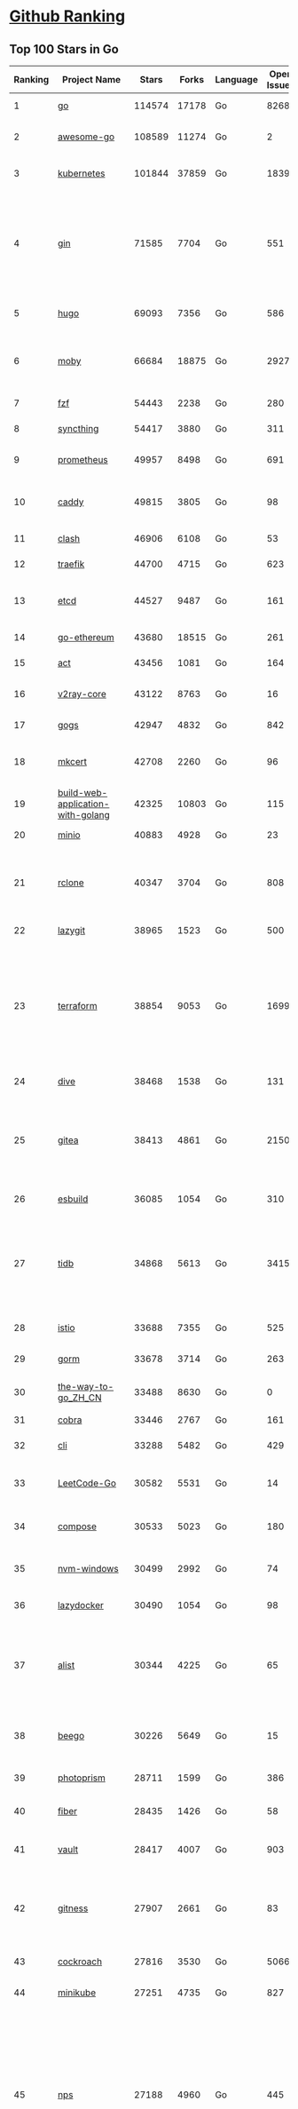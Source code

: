 [Github Ranking](../README.md)
==========

## Top 100 Stars in Go

| Ranking | Project Name | Stars | Forks | Language | Open Issues | Description | Last Commit |
| ------- | ------------ | ----- | ----- | -------- | ----------- | ----------- | ----------- |
| 1 | [go](https://github.com/golang/go) | 114574 | 17178 | Go | 8268 | The Go programming language | 2023-09-22T23:20:52Z |
| 2 | [awesome-go](https://github.com/avelino/awesome-go) | 108589 | 11274 | Go | 2 | A curated list of awesome Go frameworks, libraries and software | 2023-09-22T21:16:20Z |
| 3 | [kubernetes](https://github.com/kubernetes/kubernetes) | 101844 | 37859 | Go | 1839 | Production-Grade Container Scheduling and Management | 2023-09-22T21:32:35Z |
| 4 | [gin](https://github.com/gin-gonic/gin) | 71585 | 7704 | Go | 551 | Gin is a HTTP web framework written in Go (Golang). It features a Martini-like API with much better performance -- up to 40 times faster. If you need smashing performance, get yourself some Gin. | 2023-09-19T15:40:47Z |
| 5 | [hugo](https://github.com/gohugoio/hugo) | 69093 | 7356 | Go | 586 | The world’s fastest framework for building websites. | 2023-09-22T14:35:42Z |
| 6 | [moby](https://github.com/moby/moby) | 66684 | 18875 | Go | 2927 | Moby Project - a collaborative project for the container ecosystem to assemble container-based systems | 2023-09-22T14:59:04Z |
| 7 | [fzf](https://github.com/junegunn/fzf) | 54443 | 2238 | Go | 280 | :cherry_blossom: A command-line fuzzy finder | 2023-09-22T14:29:29Z |
| 8 | [syncthing](https://github.com/syncthing/syncthing) | 54417 | 3880 | Go | 311 | Open Source Continuous File Synchronization | 2023-09-23T01:21:25Z |
| 9 | [prometheus](https://github.com/prometheus/prometheus) | 49957 | 8498 | Go | 691 | The Prometheus monitoring system and time series database. | 2023-09-22T16:50:04Z |
| 10 | [caddy](https://github.com/caddyserver/caddy) | 49815 | 3805 | Go | 98 | Fast and extensible multi-platform HTTP/1-2-3 web server with automatic HTTPS | 2023-09-21T18:49:13Z |
| 11 | [clash](https://github.com/Dreamacro/clash) | 46906 | 6108 | Go | 53 | A rule-based tunnel in Go. | 2023-09-17T14:25:09Z |
| 12 | [traefik](https://github.com/traefik/traefik) | 44700 | 4715 | Go | 623 | The Cloud Native Application Proxy | 2023-09-22T09:00:07Z |
| 13 | [etcd](https://github.com/etcd-io/etcd) | 44527 | 9487 | Go | 161 | Distributed reliable key-value store for the most critical data of a distributed system | 2023-09-22T16:39:02Z |
| 14 | [go-ethereum](https://github.com/ethereum/go-ethereum) | 43680 | 18515 | Go | 261 | Official Go implementation of the Ethereum protocol | 2023-09-23T01:43:18Z |
| 15 | [act](https://github.com/nektos/act) | 43456 | 1081 | Go | 164 | Run your GitHub Actions locally 🚀 | 2023-09-22T22:48:46Z |
| 16 | [v2ray-core](https://github.com/v2ray/v2ray-core) | 43122 | 8763 | Go | 16 | A platform for building proxies to bypass network restrictions. | 2023-09-22T03:08:47Z |
| 17 | [gogs](https://github.com/gogs/gogs) | 42947 | 4832 | Go | 842 | Gogs is a painless self-hosted Git service | 2023-09-18T15:42:18Z |
| 18 | [mkcert](https://github.com/FiloSottile/mkcert) | 42708 | 2260 | Go | 96 | A simple zero-config tool to make locally trusted development certificates with any names you'd like. | 2023-08-29T08:51:00Z |
| 19 | [build-web-application-with-golang](https://github.com/astaxie/build-web-application-with-golang) | 42325 | 10803 | Go | 115 | A golang ebook intro how to build a web with golang | 2023-09-01T02:56:13Z |
| 20 | [minio](https://github.com/minio/minio) | 40883 | 4928 | Go | 23 | High Performance Object Storage for AI | 2023-09-22T21:51:56Z |
| 21 | [rclone](https://github.com/rclone/rclone) | 40347 | 3704 | Go | 808 | "rsync for cloud storage" - Google Drive, S3, Dropbox, Backblaze B2, One Drive, Swift, Hubic, Wasabi, Google Cloud Storage, Yandex Files | 2023-09-23T02:18:58Z |
| 22 | [lazygit](https://github.com/jesseduffield/lazygit) | 38965 | 1523 | Go | 500 | simple terminal UI for git commands | 2023-09-22T16:59:37Z |
| 23 | [terraform](https://github.com/hashicorp/terraform) | 38854 | 9053 | Go | 1699 | Terraform enables you to safely and predictably create, change, and improve infrastructure. It is a source-available tool that codifies APIs into declarative configuration files that can be shared amongst team members, treated as code, edited, reviewed, and versioned. | 2023-09-22T21:04:20Z |
| 24 | [dive](https://github.com/wagoodman/dive) | 38468 | 1538 | Go | 131 | A tool for exploring each layer in a docker image | 2023-09-15T14:20:18Z |
| 25 | [gitea](https://github.com/go-gitea/gitea) | 38413 | 4861 | Go | 2150 | Git with a cup of tea! Painless self-hosted all-in-one software development service, including Git hosting, code review, team collaboration, package registry and CI/CD | 2023-09-22T21:26:43Z |
| 26 | [esbuild](https://github.com/evanw/esbuild) | 36085 | 1054 | Go | 310 | An extremely fast bundler for the web | 2023-09-20T01:27:29Z |
| 27 | [tidb](https://github.com/pingcap/tidb) | 34868 | 5613 | Go | 3415 | TiDB is an open-source, cloud-native, distributed, MySQL-Compatible database for elastic scale and real-time analytics. Try AI-powered Chat2Query free at : https://tidbcloud.com/free-trial | 2023-09-23T02:14:42Z |
| 28 | [istio](https://github.com/istio/istio) | 33688 | 7355 | Go | 525 | Connect, secure, control, and observe services. | 2023-09-23T00:49:11Z |
| 29 | [gorm](https://github.com/go-gorm/gorm) | 33678 | 3714 | Go | 263 | The fantastic ORM library for Golang, aims to be developer friendly | 2023-09-22T15:18:55Z |
| 30 | [the-way-to-go_ZH_CN](https://github.com/unknwon/the-way-to-go_ZH_CN) | 33488 | 8630 | Go | 0 | 《The Way to Go》中文译本，中文正式名《Go 入门指南》 | 2023-08-12T01:54:36Z |
| 31 | [cobra](https://github.com/spf13/cobra) | 33446 | 2767 | Go | 161 | A Commander for modern Go CLI interactions | 2023-09-20T17:58:31Z |
| 32 | [cli](https://github.com/cli/cli) | 33288 | 5482 | Go | 429 | GitHub’s official command line tool | 2023-09-22T18:10:30Z |
| 33 | [LeetCode-Go](https://github.com/halfrost/LeetCode-Go) | 30582 | 5531 | Go | 14 | ✅ Solutions to LeetCode by Go, 100% test coverage, runtime beats 100% / LeetCode 题解 | 2023-08-01T14:41:22Z |
| 34 | [compose](https://github.com/docker/compose) | 30533 | 5023 | Go | 180 | Define and run multi-container applications with Docker | 2023-09-22T14:11:56Z |
| 35 | [nvm-windows](https://github.com/coreybutler/nvm-windows) | 30499 | 2992 | Go | 74 | A node.js version management utility for Windows. Ironically written in Go. | 2023-09-20T17:43:51Z |
| 36 | [lazydocker](https://github.com/jesseduffield/lazydocker) | 30490 | 1054 | Go | 98 | The lazier way to manage everything docker | 2023-09-20T20:14:08Z |
| 37 | [alist](https://github.com/alist-org/alist) | 30344 | 4225 | Go | 65 | 🗂️A file list/WebDAV program that supports multiple storages, powered by Gin and Solidjs. / 一个支持多存储的文件列表/WebDAV程序，使用 Gin 和 Solidjs。 | 2023-09-22T18:51:38Z |
| 38 | [beego](https://github.com/beego/beego) | 30226 | 5649 | Go | 15 | beego is an open-source, high-performance web framework for the Go programming language. | 2023-09-22T13:53:28Z |
| 39 | [photoprism](https://github.com/photoprism/photoprism) | 28711 | 1599 | Go | 386 | AI-Powered Photos App for the Decentralized Web 🌈💎✨ | 2023-09-23T02:59:45Z |
| 40 | [fiber](https://github.com/gofiber/fiber) | 28435 | 1426 | Go | 58 | ⚡️ Express inspired web framework written in Go | 2023-09-21T09:14:18Z |
| 41 | [vault](https://github.com/hashicorp/vault) | 28417 | 4007 | Go | 903 | A tool for secrets management, encryption as a service, and privileged access management | 2023-09-22T22:50:52Z |
| 42 | [gitness](https://github.com/harness/gitness) | 27907 | 2661 | Go | 83 | Gitness is an Open Source developer platform with Source Control management, Continuous Integration and Continuous Delivery. | 2023-09-21T21:03:02Z |
| 43 | [cockroach](https://github.com/cockroachdb/cockroach) | 27816 | 3530 | Go | 5066 | CockroachDB - the open source, cloud-native distributed SQL database. | 2023-09-23T01:49:58Z |
| 44 | [minikube](https://github.com/kubernetes/minikube) | 27251 | 4735 | Go | 827 | Run Kubernetes locally | 2023-09-22T23:58:26Z |
| 45 | [nps](https://github.com/ehang-io/nps) | 27188 | 4960 | Go | 445 | 一款轻量级、高性能、功能强大的内网穿透代理服务器。支持tcp、udp、socks5、http等几乎所有流量转发，可用来访问内网网站、本地支付接口调试、ssh访问、远程桌面，内网dns解析、内网socks5代理等等……，并带有功能强大的web管理端。a lightweight, high-performance, powerful intranet penetration proxy server, with a powerful web management terminal. | 2023-07-17T03:53:54Z |
| 46 | [consul](https://github.com/hashicorp/consul) | 26917 | 4385 | Go | 1092 | Consul is a distributed, highly available, and data center aware solution to connect and configure applications across dynamic, distributed infrastructure. | 2023-09-23T02:02:05Z |
| 47 | [echo](https://github.com/labstack/echo) | 26644 | 2205 | Go | 51 | High performance, minimalist Go web framework | 2023-09-20T17:22:43Z |
| 48 | [portainer](https://github.com/portainer/portainer) | 26623 | 2251 | Go | 336 | Making Docker and Kubernetes management easy. | 2023-09-22T04:06:21Z |
| 49 | [influxdb](https://github.com/influxdata/influxdb) | 26123 | 3428 | Go | 1757 | Scalable datastore for metrics, events, and real-time analytics | 2023-09-22T20:43:42Z |
| 50 | [pocketbase](https://github.com/pocketbase/pocketbase) | 26020 | 1083 | Go | 41 | Open Source realtime backend in 1 file | 2023-09-22T15:51:17Z |
| 51 | [pocketbase](https://github.com/pocketbase/pocketbase) | 26020 | 1083 | Go | 41 | Open Source realtime backend in 1 file | 2023-09-22T15:51:17Z |
| 52 | [go-zero](https://github.com/zeromicro/go-zero) | 25537 | 3620 | Go | 325 | A cloud-native Go microservices framework with cli tool for productivity. | 2023-09-22T19:45:52Z |
| 53 | [kit](https://github.com/go-kit/kit) | 25446 | 2456 | Go | 34 | A standard library for microservices. | 2023-09-14T08:38:47Z |
| 54 | [helm](https://github.com/helm/helm) | 24947 | 6863 | Go | 263 | The Kubernetes Package Manager | 2023-09-22T13:52:10Z |
| 55 | [k3s](https://github.com/k3s-io/k3s) | 24499 | 2119 | Go | 105 | Lightweight Kubernetes | 2023-09-22T18:08:00Z |
| 56 | [iris](https://github.com/kataras/iris) | 24354 | 2488 | Go | 93 | The fastest HTTP/2 Go Web Framework. New, modern and easy to learn. Fast development with Code you control. Unbeatable cost-performance ratio :rocket: | 2023-09-21T04:40:46Z |
| 57 | [viper](https://github.com/spf13/viper) | 24052 | 1974 | Go | 374 | Go configuration with fangs | 2023-09-22T17:44:24Z |
| 58 | [v2ray-core](https://github.com/v2fly/v2ray-core) | 23885 | 3784 | Go | 39 | A platform for building proxies to bypass network restrictions. | 2023-09-17T00:36:19Z |
| 59 | [nsq](https://github.com/nsqio/nsq) | 23780 | 2888 | Go | 50 | A realtime distributed messaging platform | 2023-07-16T20:11:26Z |
| 60 | [croc](https://github.com/schollz/croc) | 23661 | 1002 | Go | 114 | Easily and securely send things from one computer to another :crocodile: :package: | 2023-09-23T01:16:02Z |
| 61 | [faas](https://github.com/openfaas/faas) | 23500 | 1875 | Go | 27 | OpenFaaS - Serverless Functions Made Simple | 2023-09-14T09:09:23Z |
| 62 | [logrus](https://github.com/sirupsen/logrus) | 23248 | 2282 | Go | 3 | Structured, pluggable logging for Go. | 2023-09-15T17:57:35Z |
| 63 | [ngrok](https://github.com/inconshreveable/ngrok) | 23229 | 4324 | Go | 228 | Introspected tunnels to localhost | 2023-07-09T00:44:48Z |
| 64 | [milvus](https://github.com/milvus-io/milvus) | 23018 | 2520 | Go | 490 | A cloud-native vector database, storage for next generation AI applications | 2023-09-23T03:01:38Z |
| 65 | [docker_practice](https://github.com/yeasy/docker_practice) | 22924 | 5592 | Go | 4 | Learn and understand Docker&Container technologies, with real DevOps practice! | 2023-08-18T04:55:29Z |
| 66 | [go-patterns](https://github.com/tmrts/go-patterns) | 22837 | 2114 | Go | 17 | Curated list of Go design patterns, recipes and idioms | 2023-04-30T11:12:57Z |
| 67 | [micro](https://github.com/zyedidia/micro) | 22719 | 1150 | Go | 702 | A modern and intuitive terminal-based text editor | 2023-09-22T17:40:42Z |
| 68 | [hub](https://github.com/mislav/hub) | 22532 | 2409 | Go | 238 | A command-line tool that makes git easier to use with GitHub. | 2023-07-25T10:30:58Z |
| 69 | [dapr](https://github.com/dapr/dapr) | 22315 | 1742 | Go | 356 | Dapr is a portable, event-driven, runtime for building distributed applications across cloud and edge. | 2023-09-23T01:58:19Z |
| 70 | [k9s](https://github.com/derailed/k9s) | 22268 | 1433 | Go | 434 | 🐶 Kubernetes CLI To Manage Your Clusters In Style! | 2023-09-22T15:01:44Z |
| 71 | [lux](https://github.com/iawia002/lux) | 22099 | 2571 | Go | 452 | 👾 Fast and simple video download library and CLI tool written in Go | 2023-09-13T08:58:09Z |
| 72 | [vegeta](https://github.com/tsenart/vegeta) | 21894 | 1334 | Go | 53 | HTTP load testing tool and library. It's over 9000! | 2023-09-18T16:55:06Z |
| 73 | [rancher](https://github.com/rancher/rancher) | 21563 | 2884 | Go | 2550 | Complete container management platform | 2023-09-22T23:03:29Z |
| 74 | [k6](https://github.com/grafana/k6) | 21553 | 1129 | Go | 434 | A modern load testing tool, using Go and JavaScript - https://k6.io | 2023-09-22T12:38:52Z |
| 75 | [fyne](https://github.com/fyne-io/fyne) | 21384 | 1229 | Go | 555 | Cross platform GUI toolkit in Go inspired by Material Design | 2023-09-22T15:31:59Z |
| 76 | [kratos](https://github.com/go-kratos/kratos) | 21377 | 3904 | Go | 96 | Your ultimate Go microservices framework for the cloud-native era. | 2023-09-18T19:09:43Z |
| 77 | [restic](https://github.com/restic/restic) | 21219 | 1356 | Go | 395 | Fast, secure, efficient backup program | 2023-09-19T15:12:49Z |
| 78 | [delve](https://github.com/go-delve/delve) | 21057 | 2108 | Go | 93 | Delve is a debugger for the Go programming language. | 2023-09-23T00:06:47Z |
| 79 | [filebrowser](https://github.com/filebrowser/filebrowser) | 20943 | 2497 | Go | 59 | 📂 Web File Browser | 2023-09-17T23:41:49Z |
| 80 | [harbor](https://github.com/goharbor/harbor) | 20876 | 4446 | Go | 564 | An open source trusted cloud native registry project that stores, signs, and scans content. | 2023-09-23T01:30:12Z |
| 81 | [go-micro](https://github.com/go-micro/go-micro) | 20838 | 2333 | Go | 79 | A Go microservices framework | 2023-08-07T08:46:20Z |
| 82 | [colly](https://github.com/gocolly/colly) | 20774 | 1647 | Go | 142 | Elegant Scraper and Crawler Framework for Golang | 2023-09-18T09:01:43Z |
| 83 | [cli](https://github.com/urfave/cli) | 20724 | 1697 | Go | 40 | A simple, fast, and fun package for building command line apps in Go | 2023-09-16T04:12:45Z |
| 84 | [testify](https://github.com/stretchr/testify) | 20624 | 1498 | Go | 259 | A toolkit with common assertions and mocks that plays nicely with the standard library | 2023-09-20T21:51:30Z |
| 85 | [learn-go-with-tests](https://github.com/quii/learn-go-with-tests) | 20170 | 2663 | Go | 38 | Learn Go with test-driven development | 2023-09-19T19:31:29Z |
| 86 | [fasthttp](https://github.com/valyala/fasthttp) | 20158 | 1676 | Go | 70 | Fast HTTP package for Go. Tuned for high performance. Zero memory allocations in hot paths. Up to 10x faster than net/http | 2023-09-22T12:21:18Z |
| 87 | [loki](https://github.com/grafana/loki) | 20153 | 2960 | Go | 1045 | Like Prometheus, but for logs. | 2023-09-22T22:09:29Z |
| 88 | [websocket](https://github.com/gorilla/websocket) | 19858 | 3402 | Go | 30 | Package gorilla/websocket is a fast, well-tested and widely used WebSocket implementation for Go. | 2023-09-12T15:18:48Z |
| 89 | [bubbletea](https://github.com/charmbracelet/bubbletea) | 19777 | 620 | Go | 49 | A powerful little TUI framework 🏗 | 2023-09-14T22:00:58Z |
| 90 | [zap](https://github.com/uber-go/zap) | 19740 | 1405 | Go | 98 | Blazing fast, structured, leveled logging in Go. | 2023-09-23T02:40:55Z |
| 91 | [dgraph](https://github.com/dgraph-io/dgraph) | 19616 | 1489 | Go | 208 | The high-performance database for modern applications | 2023-09-20T06:57:11Z |
| 92 | [mux](https://github.com/gorilla/mux) | 19210 | 1804 | Go | 10 | Package gorilla/mux is a powerful HTTP router and URL matcher for building Go web servers with 🦍 | 2023-09-21T11:45:50Z |
| 93 | [podman](https://github.com/containers/podman) | 19112 | 2059 | Go | 450 | Podman: A tool for managing OCI containers and pods. | 2023-09-23T02:34:27Z |
| 94 | [Cloudreve](https://github.com/cloudreve/Cloudreve) | 18966 | 3136 | Go | 200 | 🌩支持多家云存储的云盘系统 (Self-hosted file management and sharing system, supports multiple storage providers) | 2023-09-21T15:44:51Z |
| 95 | [memos](https://github.com/usememos/memos) | 18932 | 1352 | Go | 167 | A privacy-first, lightweight note-taking service. Easily capture and share your great thoughts | 2023-09-21T15:41:16Z |
| 96 | [grpc-go](https://github.com/grpc/grpc-go) | 18880 | 4116 | Go | 119 | The Go language implementation of gRPC. HTTP/2 based RPC | 2023-09-22T22:43:48Z |
| 97 | [trivy](https://github.com/aquasecurity/trivy) | 18699 | 1875 | Go | 156 | Find vulnerabilities, misconfigurations, secrets, SBOM in containers, Kubernetes, code repositories, clouds and more | 2023-09-22T14:36:47Z |
| 98 | [AdGuardHome](https://github.com/AdguardTeam/AdGuardHome) | 18596 | 1533 | Go | 883 | Network-wide ads & trackers blocking DNS server | 2023-09-22T15:33:29Z |
| 99 | [gin-vue-admin](https://github.com/flipped-aurora/gin-vue-admin) | 18340 | 5557 | Go | 35 | 基于vite+vue3+gin搭建的开发基础平台（支持TS,JS混用），集成jwt鉴权，权限管理，动态路由，显隐可控组件，分页封装，多点登录拦截，资源权限，上传下载，代码生成器，表单生成器,chatGPT自动查表等开发必备功能。 | 2023-09-22T09:29:27Z |
| 100 | [jaeger](https://github.com/jaegertracing/jaeger) | 18308 | 2245 | Go | 330 | CNCF Jaeger, a Distributed Tracing Platform | 2023-09-23T01:54:54Z |

